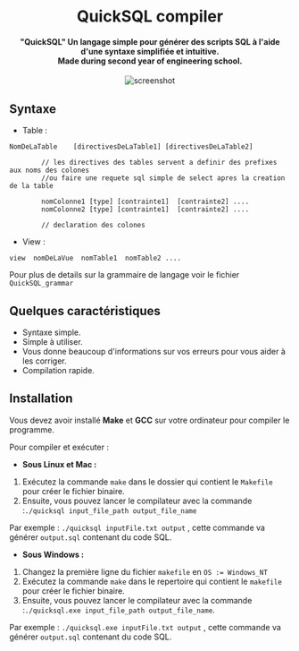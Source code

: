 <h1 align="center">QuickSQL compiler</h1>

<h4 align="center">
 "QuickSQL" Un langage simple pour générer des scripts SQL à l'aide d'une syntaxe simplifiée et intuitive.
<br>
Made during second year of engineering school.
</h4>

<p align="center">
    <img src="https://i.imgur.com/otIz6Hu.png" alt="screenshot">
</p>

## Syntaxe

* Table :
```
NomDeLaTable    [directivesDeLaTable1] [directivesDeLaTable2]

        // les directives des tables servent a definir des prefixes aux noms des colones 
        //ou faire une requete sql simple de select apres la creation de la table
        
        nomColonne1 [type] [contrainte1]  [contrainte2] ....
        nomColonne2 [type] [contrainte1]  [contrainte2] ....
        
        // declaration des colones
```
* View :
```
view  nomDeLaVue  nomTable1  nomTable2 ....
```
Pour plus de details sur la grammaire de langage voir le fichier `QuickSQL_grammar`

## Quelques caractéristiques

* Syntaxe simple.
* Simple à utiliser.
* Vous donne beaucoup d'informations sur vos erreurs pour vous aider à les corriger. 
* Compilation rapide.

## Installation

Vous devez avoir installé **Make** et **GCC** sur votre ordinateur pour compiler le programme.

Pour compiler et exécuter :
* **Sous Linux et Mac :**

1. Exécutez la commande `make` dans le dossier qui contient le `Makefile` pour créer le fichier binaire.
2. Ensuite, vous pouvez lancer le compilateur avec la commande :`./quicksql input_file_path output_file_name`

Par exemple : `./quicksql inputFile.txt output` , cette commande va générer `output.sql` contenant du code SQL.

* **Sous Windows :**
1. Changez la première ligne du fichier `makefile` en `OS := Windows_NT`
2. Exécutez la commande `make` dans le repertoire qui contient le `makefile` pour créer le fichier binaire.
3. Ensuite, vous pouvez lancer le compilateur avec la commande :`./quicksql.exe input_file_path output_file_name`.


Par exemple : `./quicksql.exe inputFile.txt output` , cette commande va générer `output.sql` contenant du code SQL.
